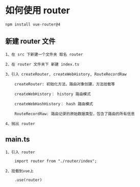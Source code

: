 # 如何使用 router

    npm install vue-router@4

## 新建 router 文件

    1、在 src 下新建一个文件夹 取名 router

    2、在 router 文件夹下 新建 index.ts

    3、引入 createRouter, createWebHistory, RouteRecordRaw

        createRouter: 初始化方法，路由对象创建，方法挂载等

        createWebHistory： history 路由模式

        createWebHashHistory： hash 路由模式

        RouteRecordRaw: 路由记录的原始数据类型，包含了路由的所有信息

    4、抛出 router

## main.ts

    1、引入 router

        import router from "./router/index";

    2、挂载到vue上

        .use(router)
